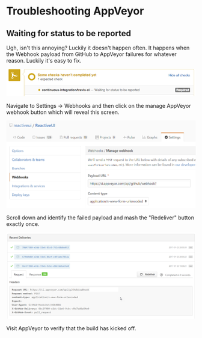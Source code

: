 # Troubleshooting AppVeyor

## Waiting for status to be reported
Ugh, isn't this annoying? Luckily it doesn't happen often. It happens when the Webhook payload from GitHub to AppVeyor failures for whatever reason. Luckily it's easy to fix.

![](en/images/contributing/waiting-for-status-to-be-reported.png)

Navigate to Settings -> Webhooks and then click on the manage AppVeyor webhook button which will reveal this screen.

![](en/images/contributing/manage-appveyor-webhook.png)

Scroll down and identify the failed payload and mash the "Redeliver" button exactly once.

![](en/images/contributing/trigger-build-by-redelivering-failed-appveyor-webhook.png)

Visit AppVeyor to verify that the build has kicked off.